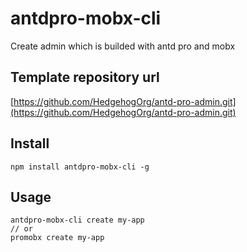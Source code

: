# antdpro-mobx-cli

  Create admin which is builded with antd pro and mobx

## Template repository url
  [https://github.com/HedgehogOrg/antd-pro-admin.git](https://github.com/HedgehogOrg/antd-pro-admin.git)


## Install

  ```
  npm install antdpro-mobx-cli -g
  ```

## Usage

  ```
  antdpro-mobx-cli create my-app
  // or
  promobx create my-app
  ```
